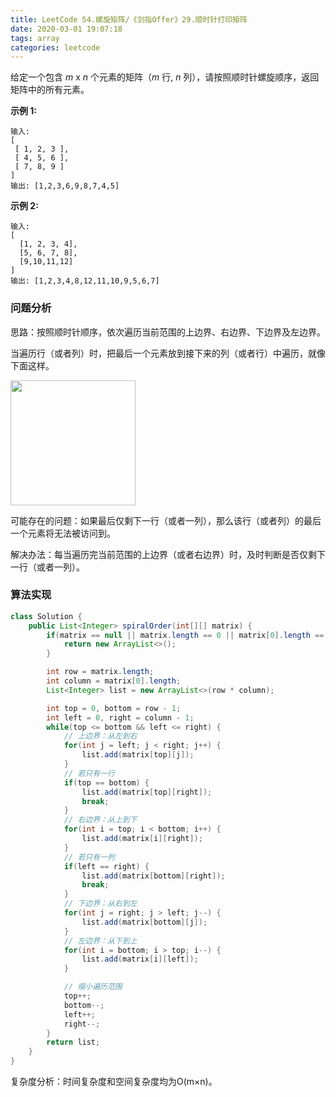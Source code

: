 ```yaml
---
title: LeetCode 54.螺旋矩阵/《剑指Offer》29.顺时针打印矩阵
date: 2020-03-01 19:07:18
tags: array
categories: leetcode
---
```


给定一个包含 *m* x *n* 个元素的矩阵（*m* 行, *n* 列），请按照顺时针螺旋顺序，返回矩阵中的所有元素。

<!--more-->

**示例 1:**

```
输入:
[
 [ 1, 2, 3 ],
 [ 4, 5, 6 ],
 [ 7, 8, 9 ]
]
输出: [1,2,3,6,9,8,7,4,5]
```

**示例 2:**

```
输入:
[
  [1, 2, 3, 4],
  [5, 6, 7, 8],
  [9,10,11,12]
]
输出: [1,2,3,4,8,12,11,10,9,5,6,7]
```

### 问题分析

思路：按照顺时针顺序，依次遍历当前范围的上边界、右边界、下边界及左边界。

当遍历行（或者列）时，把最后一个元素放到接下来的列（或者行）中遍历，就像下面这样。

<img src="/static/images/leetcode-54.png" width="200" height="200"/>

可能存在的问题：如果最后仅剩下一行（或者一列），那么该行（或者列）的最后一个元素将无法被访问到。

解决办法：每当遍历完当前范围的上边界（或者右边界）时，及时判断是否仅剩下一行（或者一列）。

### 算法实现

```java
class Solution {
    public List<Integer> spiralOrder(int[][] matrix) {
        if(matrix == null || matrix.length == 0 || matrix[0].length == 0) {
            return new ArrayList<>();
        }

        int row = matrix.length;
        int column = matrix[0].length;
        List<Integer> list = new ArrayList<>(row * column);       

        int top = 0, bottom = row - 1;
        int left = 0, right = column - 1;
        while(top <= bottom && left <= right) {
            // 上边界：从左到右
            for(int j = left; j < right; j++) {
                list.add(matrix[top][j]);
            }
            // 若只有一行
            if(top == bottom) {
                list.add(matrix[top][right]);
                break;
            }
            // 右边界：从上到下
            for(int i = top; i < bottom; i++) {
                list.add(matrix[i][right]);
            }
            // 若只有一列
            if(left == right) {
                list.add(matrix[bottom][right]);
                break;
            }
            // 下边界：从右到左
            for(int j = right; j > left; j--) {
                list.add(matrix[bottom][j]);
            }
            // 左边界：从下到上
            for(int i = bottom; i > top; i--) {
                list.add(matrix[i][left]);
            }

            // 缩小遍历范围
            top++;
            bottom--;
            left++;
            right--;
        }
        return list;
    }
}
```

复杂度分析：时间复杂度和空间复杂度均为O(m×n)。